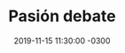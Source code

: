 ---
layout: post
category: Coqueto Escenario
date: 2019-11-15 11:30:00 -0300
title: Pasión debate
image: https://oceano.uy/api/images/programas/TodoPasa/5d940da588e84.jpeg
summary: Lubo Adusto Freire fue a fondo con el debate porque todavía quedan registros de cosas que nadie te mostró. ¿Cuántas veces dijeron proactividad los candidatos? ¿Hubo momentos tensos? ¿Hubo problemas de dicción? ¿Quién ganó?
file: https://audios.oceanofm.com/programas/TodoPasa/19-11-152amaanacoquetoescenario.mp3
duration: 22:43
oceanourl: https://oceano.uy/todopasa/coqueto-escenario/20206-pasion-debate
---